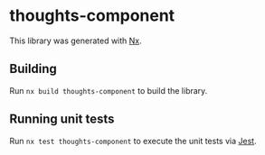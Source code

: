 # thoughts-component

This library was generated with [Nx](https://nx.dev).

## Building

Run `nx build thoughts-component` to build the library.

## Running unit tests

Run `nx test thoughts-component` to execute the unit tests via [Jest](https://jestjs.io).
